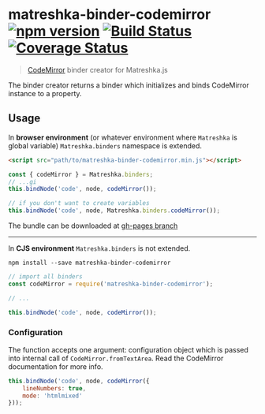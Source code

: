 # matreshka-binder-codemirror [![npm version](https://badge.fury.io/js/matreshka-binder-codemirror.svg)](https://badge.fury.io/js/matreshka-binder-codemirror) [![Build Status](https://travis-ci.org/matreshkajs/matreshka-binder-codemirror.svg?branch=master)](https://travis-ci.org/matreshkajs/matreshka-binder-codemirror) [![Coverage Status](https://coveralls.io/repos/github/matreshkajs/matreshka-binder-codemirror/badge.svg?branch=master)](https://coveralls.io/github/matreshkajs/matreshka-binder-codemirror?branch=master)
> [CodeMirror](http://codemirror.net/) binder creator for Matreshka.js

The binder creator returns a binder which initializes and binds CodeMirror instance to a property.

## Usage
In **browser environment** (or whatever environment where ``Matreshka`` is global variable)  ``Matreshka.binders`` namespace is extended.
```html
<script src="path/to/matreshka-binder-codemirror.min.js"></script>
```

```js
const { codeMirror } = Matreshka.binders;
// ...gi
this.bindNode('code', node, codeMirror());

// if you don't want to create variables
this.bindNode('code', node, Matreshka.binders.codeMirror());
```

The bundle can be downloaded at [gh-pages branch](https://github.com/matreshkajs/matreshka-binder-codemirror/tree/gh-pages)

-------------

In **CJS environment** ``Matreshka.binders`` is not extended.

```
npm install --save matreshka-binder-codemirror
```

```js
// import all binders
const codeMirror = require('matreshka-binder-codemirror');

// ...

this.bindNode('code', node, codeMirror());
```


### Configuration

The function accepts one argument: configuration object which is passed into internal call of ``CodeMirror.fromTextArea``. Read the CodeMirror documentation for more info.

```js
this.bindNode('code', node, codeMirror({
    lineNumbers: true,
    mode: 'htmlmixed'
}));
```
